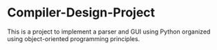 # Compiler-Design-Project

This is a project to implement a parser and GUI using Python organized using object-oriented programming principles.
